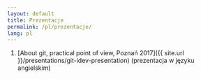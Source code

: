 ```yaml
---
layout: default
title: Prezentacje
permalink: /pl/prezentacje/
lang: pl
---
```


1. [About git, practical point of view, Poznań 2017]({{ site.url }}/presentations/git-idev-presentation)
(prezentacja w języku angielskim)